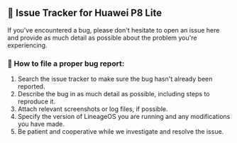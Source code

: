 ## 🐞 Issue Tracker for Huawei P8 Lite

If you've encountered a bug, please don't hesitate to open an issue here and provide as much detail as possible about the problem you're experiencing.

### 📝 How to file a proper bug report:

1. Search the issue tracker to make sure the bug hasn't already been reported.
2. Describe the bug in as much detail as possible, including steps to reproduce it.
3. Attach relevant screenshots or log files, if possible.
4. Specify the version of LineageOS you are running and any modifications you have made.
5. Be patient and cooperative while we investigate and resolve the issue.
